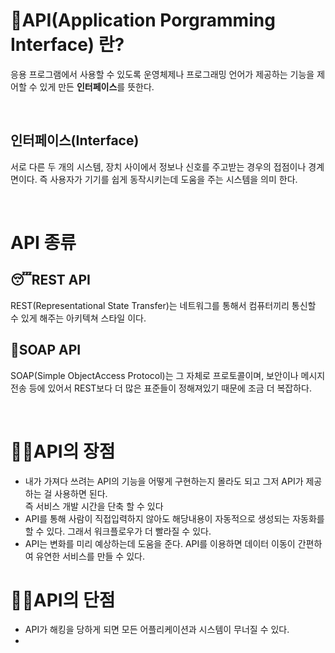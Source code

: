 # 📂API(Application Porgramming Interface) 란?
응용 프로그램에서 사용할 수 있도록 운영체제나  프로그래밍 언어가 제공하는 기능을 제어할 수 있게 만든 **인터페이스**를 뜻한다.

<br>

## 인터페이스(Interface)
서로 다른 두 개의 시스템, 장치 사이에서 정보나 신호를 주고받는 경우의 접점이나 경계면이다. 즉 사용자가 기기를 쉽게 동작시키는데 도움을 주는 시스템을 의미 한다.

<br>

# API 종류

## 😴REST API
REST(Representational State Transfer)는 네트워그를 통해서 컴퓨터끼리 통신할 수 있게 해주는 아키텍쳐 스타일 이다.



## 🧼SOAP API
SOAP(Simple ObjectAccess Protocol)는 그 자체로 프로토콜이며, 보안이나 메시지 전송 등에 있어서 REST보다 더 많은 표준들이 정해져있기 때문에 조금 더 복잡하다.


<br>

# 👍🏻API의 장점 
* 내가 가져다 쓰려는 API의 기능을 어떻게 구현하는지 몰라도 되고 그저 API가 제공하는 걸 사용하면 된다.<br>
즉 서비스 개발 시간을 단축 할 수 있다
* API를 통해 사람이 직접입력하지 않아도 해당내용이 자동적으로 생성되는 자동화를 할 수 있다. 그래서 워크플로우가 더 빨라질 수 있다.
* API는 변화를 미리 예상하는데 도움을 준다. API를 이용하면 데이터 이동이 간편하여 유연한 서비스를 만들 수 있다.

# 👎🏻API의 단점
* API가 해킹을 당하게 되면 모든 어플리케이션과 시스템이 무너질 수 있다.
* 